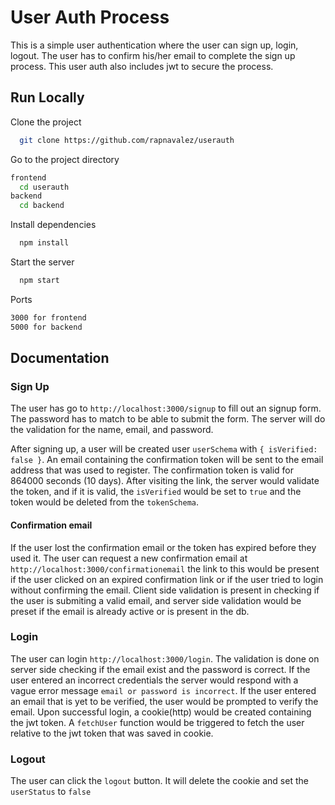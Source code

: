 # User Auth Process

This is a simple user authentication where the user can sign up, login, logout. The user has to confirm his/her email to complete the sign up process. This user auth also includes jwt to secure the process.

## Run Locally

Clone the project

```bash
  git clone https://github.com/rapnavalez/userauth
```

Go to the project directory

```bash
frontend
  cd userauth
backend
  cd backend
```

Install dependencies

```bash
  npm install
```

Start the server

```bash
  npm start
```

Ports

```bash
3000 for frontend
5000 for backend
```

## Documentation

### Sign Up

The user has go to `http://localhost:3000/signup` to fill out an signup form. The password has to match to be able to submit the form. The server will do the validation for the name, email, and password.

After signing up, a user will be created user `userSchema` with `{ isVerified: false }`. An email containing the confirmation token will be sent to the email address that was used to register. The confirmation token is valid for 864000 seconds (10 days). After visiting the link, the server would validate the token, and if it is valid, the `isVerified` would be set to `true` and the token would be deleted from the `tokenSchema`.

#### Confirmation email

If the user lost the confirmation email or the token has expired before they used it. The user can request a new confirmation email at `http://localhost:3000/confirmationemail` the link to this would be present if the user clicked on an expired confirmation link or if the user tried to login without confirming the email.
Client side validation is present in checking if the user is submiting a valid email, and server side validation would be preset if the email is already active or is present in the db.

### Login

The user can login `http://localhost:3000/login`. The validation is done on server side checking if the email exist and the password is correct. If the user entered an incorrect credentials the server would respond with a vague error message `email or password is incorrect`. If the user entered an email that is yet to be verified, the user would be prompted to verify the email. Upon successful login, a cookie(http) would be created containing the jwt token. A `fetchUser` function would be triggered to fetch the user relative to the jwt token that was saved in cookie.

### Logout

The user can click the `logout` button. It will delete the cookie and set the `userStatus` to `false`

